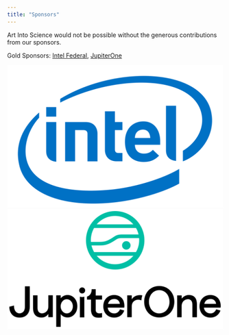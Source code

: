 ```yaml
---
title: "Sponsors"
---
```


Art Into Science would not be possible without the generous contributions from our sponsors.

Gold Sponsors: [Intel Federal](https://www.intel.com/content/www/us/en/government/public-sector-solutions-overview.html), [JupiterOne](https://www.jupiterone.com/learn-more)

[![Intel Logo](/img/intel-logo.svg)](https://www.intel.com/content/www/us/en/government/public-sector-solutions-overview.html)
[![JupiterOne](/img/jupiterone-logo.svg)](https://www.jupiterone.com/learn-more)